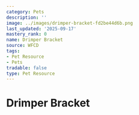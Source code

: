 ```yaml
---
category: Pets
description: ''
image: ../images/drimper-bracket-fd2be44d6b.png
last_updated: '2025-09-17'
mastery_rank: 0
name: Drimper Bracket
source: WFCD
tags:
- Pet Resource
- Pets
tradable: false
type: Pet Resource
---
```


# Drimper Bracket

